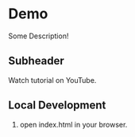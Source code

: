 # Demo

Some Description!

## Subheader

Watch tutorial on YouTube.

## Local Development

1. open index.html in your browser.

